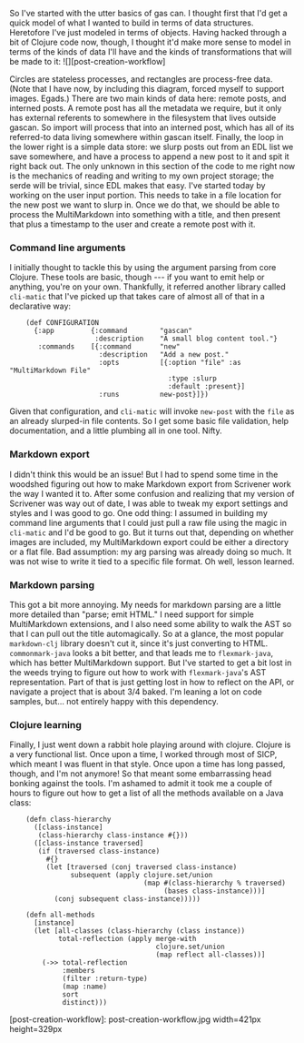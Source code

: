 So I've started with the utter basics of gas can. I thought first that I'd get a quick model of what I wanted to build in terms of data structures.
Heretofore I've just modeled in terms of objects. Having hacked through a bit of Clojure code now, though, I thought it'd make more sense to model in terms of the kinds of data I'll have and the kinds of transformations that will be made to it:
![][post-creation-workflow]

Circles are stateless processes, and rectangles are process-free data.
(Note that I have now, by including this diagram, forced myself to support images. Egads.)
There are two main kinds of data here: remote posts, and interned posts. A remote post has all the metadata we require, but it only has external referents to somewhere in the filesystem that lives outside gascan. So import will process that into an interned post, which has all of its referred-to data living somewhere within gascan itself.
Finally, the loop in the lower right is a simple data store: we slurp posts out from an EDL list we save somewhere, and have a process to append a new post to it and spit it right back out. The only unknown in this section of the code to me right now is the mechanics of reading and writing to my own project storage; the serde will be trivial, since EDL makes that easy.
I've started today by working on the user input portion. This needs to take in a file location for the new post we want to slurp in. Once we do that, we should be able to process the MultiMarkdown into something with a title, and then present that plus a timestamp to the user and create a remote post with it.
### Command line arguments
I initially thought to tackle this by using the argument parsing from core Clojure. These tools are basic, though --- if you want to emit help or anything, you're on your own. Thankfully, it referred another library called `cli-matic` that I've picked up that takes care of almost all of that in a declarative way:

        (def CONFIGURATION
          {:app         {:command        "gascan"
                         :description    "A small blog content tool."}
           :commands    [{:command       "new"
                          :description   "Add a new post."
                          :opts          [{:option "file" :as "MultiMarkdown File" 
                                           :type :slurp
                                           :default :present}]
                          :runs          new-post}]})

Given that configuration, and `cli-matic` will invoke `new-post` with the `file` as an already slurped-in file contents. So I get some basic file validation, help documentation, and a little plumbing all in one tool. Nifty.
### Markdown export
I didn't think this would be an issue! But I had to spend some time in the woodshed figuring out how to make Markdown export from Scrivener work the way I wanted it to. After some confusion and realizing that my version of Scrivener was way out of date, I was able to tweak my export settings and styles and I was good to go.
One odd thing: I assumed in building my command line arguments that I could just pull a raw file using the magic in `cli-matic` and I'd be good to go. But it turns out that, depending on whether images are included, my MultiMarkdown export could be either a directory or a flat file.
Bad assumption: my arg parsing was already doing so much. It was not wise to write it tied to a specific file format. Oh well, lesson learned.

### Markdown parsing
This got a bit more annoying.
My needs for markdown parsing are a little more detailed than "parse; emit HTML." I need support for simple MultiMarkdown extensions, and I also need some ability to walk the AST so that I can pull out the title automagically. So at a glance, the most popular `markdown-clj` library doesn't cut it, since it's just converting to HTML.
`commonmark-java` looks a bit better, and that leads me to `flexmark-java`, which has better MultiMarkdown support. But I've started to get a bit lost in the weeds trying to figure out how to work with `flexmark-java`'s AST representation. Part of that is just getting lost in how to reflect on the API, or navigate a project that is about 3/4 baked. I'm leaning a lot on code samples, but... not entirely happy with this dependency.

### Clojure learning
Finally, I just went down a rabbit hole playing around with clojure.
Clojure is a very functional list. Once upon a time, I worked through most of SICP, which meant I was fluent in that style. Once upon a time has long passed, though, and I'm not anymore!
So that meant some embarrassing head bonking against the tools. I'm ashamed to admit it took me a couple of hours to figure out how to get a list of all the methods available on a Java class:

        (defn class-hierarchy
          ([class-instance]
           (class-hierarchy class-instance #{}))
          ([class-instance traversed]
           (if (traversed class-instance)
             #{}
             (let [traversed (conj traversed class-instance)
                   subsequent (apply clojure.set/union 
                                     (map #(class-hierarchy % traversed)
                                          (bases class-instance)))]
               (conj subsequent class-instance)))))

        (defn all-methods
          [instance]
          (let [all-classes (class-hierarchy (class instance))
                total-reflection (apply merge-with 
                                        clojure.set/union 
                                        (map reflect all-classes))] 
            (->> total-reflection 
                 :members
                 (filter :return-type)
                 (map :name)
                 sort
                 distinct)))

[post-creation-workflow]: post-creation-workflow.jpg width=421px height=329px
